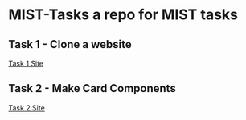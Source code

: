 # MIST-Tasks a repo for MIST tasks

## Task 1 - Clone a website

[Task 1 Site](https://hackerbone.github.io/mist-task/Task1)

## Task 2 - Make Card Components

[Task 2 Site](https://hackerbone.github.io/mist-task/Task2)
